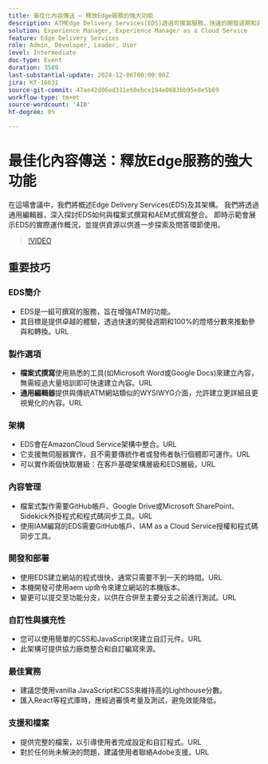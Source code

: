 ```yaml
---
title: 最佳化內容傳送 — 釋放Edge服務的強大功能
description: ATMEdge Delivery Services(EDS)透過可撰寫服務、快速的開發週期和高的Lighthouse分數來增強ATM功能，支援檔案式和WYSIWYG編寫、無伺服器架構、快速網站建立和廣泛的自訂選項。
solution: Experience Manager, Experience Manager as a Cloud Service
feature: Edge Delivery Services
role: Admin, Developer, Leader, User
level: Intermediate
doc-type: Event
duration: 3589
last-substantial-update: 2024-12-06T00:00:00Z
jira: KT-16631
source-git-commit: 47ae42d06ed311e60ebce194e0683bb95e8e5b69
workflow-type: tm+mt
source-wordcount: '410'
ht-degree: 0%

---
```



# 最佳化內容傳送：釋放Edge服務的強大功能

在這場會議中，我們將概述Edge Delivery Services(EDS)及其架構。 我們將透過通用編輯器，深入探討EDS如何與檔案式撰寫和AEM式撰寫整合。 即時示範會展示EDS的實際運作概況，並提供資源以供進一步探索及問答環節使用。

>[!VIDEO](https://video.tv.adobe.com/v/3440938/?learn=on&enablevpops)

## 重要技巧

### EDS簡介

* EDS是一組可撰寫的服務，旨在增強ATM的功能&#x200B;。
* 其目標是提供卓越的體驗，透過快速的開發週期和100%的燈塔分數來推動參與和轉換。&#x200B;URL

### 製作選項

* **檔案式撰寫**&#x200B;使用熟悉的工具(如Microsoft Word或Google Docs)來建立內容，無需經過大量培訓即可快速建立內容。&#x200B;URL
* **通用編輯器**&#x200B;提供與傳統ATM網站類似的WYSIWYG介面，允許建立更詳細且更視覺化的內容。&#x200B;URL

### 架構

* EDS會在AmazonCloud Service架構中整合。&#x200B;URL
* 它支援無伺服器實作，且不需要傳統作者或發佈者執行個體即可運作。&#x200B;URL
* 可以實作兩個快取層級：在客戶基礎架構層級和EDS層級。&#x200B;URL

### 內容管理

* 檔案式製作需要GitHub帳戶、Google Drive或Microsoft SharePoint、Sidekick外掛程式和程式碼同步工具。&#x200B;URL
* 使用IAM編寫的EDS需要GitHub帳戶、IAM as a Cloud Service授權和程式碼同步工具。

### 開發和部署

* 使用EDS建立網站的程式很快，通常只需要不到一天的時間。&#x200B;URL
* 本機開發可使用aem up命令來建立網站的本機版本。
* 變更可以提交至功能分支，以供在合併至主要分支之前進行測試。&#x200B;URL

### 自訂性與擴充性

* 您可以使用簡單的CSS和JavaScript來建立自訂元件。&#x200B;URL
* 此架構可提供協力廠商整合和自訂編寫來源。

### 最佳實務

* 建議您使用vanilla JavaScript和CSS來維持高的Lighthouse分數。
* 匯入React等程式庫時，應經過審慎考量及測試，避免效能降低。

### 支援和檔案

* 提供完整的檔案，以引導使用者完成設定和自訂程式。&#x200B;URL
* 對於任何尚未解決的問題，建議使用者聯絡Adobe支援。&#x200B;URL
